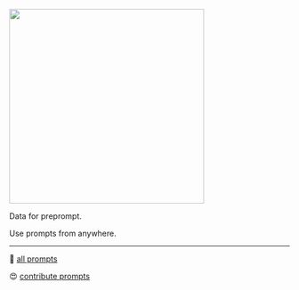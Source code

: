 <img 
    src="https://img.shields.io/badge/%E2%AC%9C%20%2F%20preprompt%20%E2%94%82%20data-%23202020?style=for-the-badge"
    width="350"
/>

Data for preprompt.

Use prompts from anywhere.

***

📄 [all prompts](https://github.com/ramptix/preprompt/wiki)

😍 [contribute prompts](https://github.com/ramptix/preprompted-data/fork)
